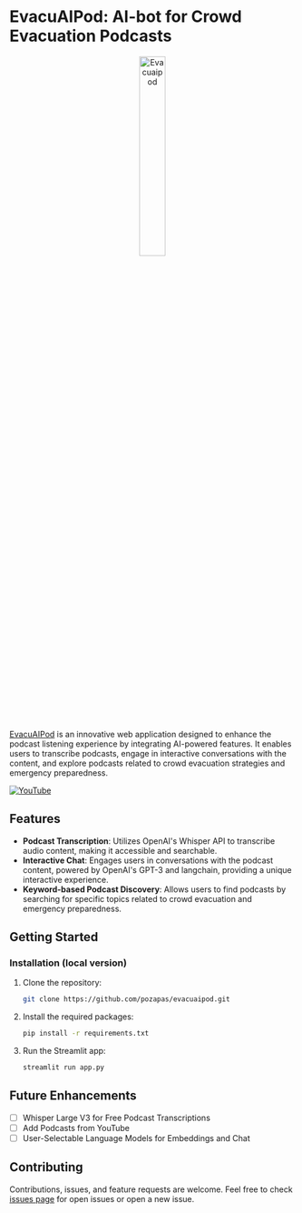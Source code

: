 # EvacuAIPod: AI-bot for Crowd Evacuation Podcasts

<p align="center">
  <img src="https://github.com/pozapas/EvacuAIPod/blob/master/evacuaipod.png?raw=true" alt="Evacuaipod" style="width: 30%;">
</p>

[EvacuAIPod](https://evacuaipod.streamlit.app/) is an innovative web application designed to enhance the podcast listening experience by integrating AI-powered features. It enables users to transcribe podcasts, engage in interactive conversations with the content, and explore podcasts related to crowd evacuation strategies and emergency preparedness.

[![YouTube](https://img.shields.io/badge/YouTube-%23FF0000.svg?style=for-the-badge&logo=YouTube&logoColor=white)](https://www.youtube.com/watch?v=R0QH5rnfTxE)

## Features

- **Podcast Transcription**: Utilizes OpenAI's Whisper API to transcribe audio content, making it accessible and searchable.
- **Interactive Chat**: Engages users in conversations with the podcast content, powered by OpenAI's GPT-3 and langchain, providing a unique interactive experience.
- **Keyword-based Podcast Discovery**: Allows users to find podcasts by searching for specific topics related to crowd evacuation and emergency preparedness.
  
## Getting Started

### Installation (local version)

1. Clone the repository:
   
   ```bash
   git clone https://github.com/pozapas/evacuaipod.git
   ```
2. Install the required packages:
  
   ```bash
   pip install -r requirements.txt
   ```
3. Run the Streamlit app:
     
   ```bash
   streamlit run app.py
   ```
   
## Future Enhancements
- [ ] Whisper Large V3 for Free Podcast Transcriptions
- [ ] Add Podcasts from YouTube
- [ ] User-Selectable Language Models for Embeddings and Chat

## Contributing
Contributions, issues, and feature requests are welcome. Feel free to check [issues page](https://github.com/pozapas/EvacuAIPod/issues) for open issues or open a new issue.
